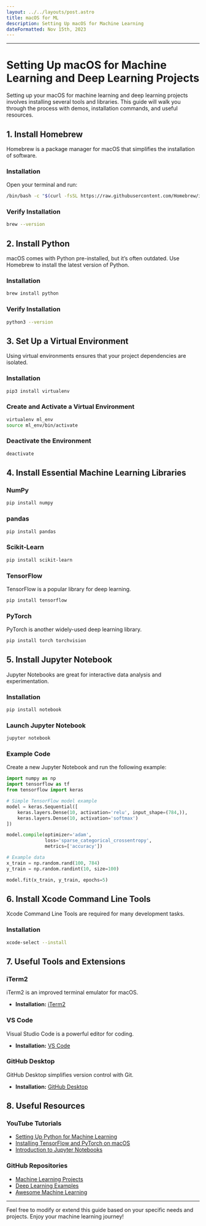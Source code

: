 ```yaml
---
layout: ../../layouts/post.astro
title: macOS for ML 
description: Setting Up macOS for Machine Learning
dateFormatted: Nov 15th, 2023
---
```



---

# Setting Up macOS for Machine Learning and Deep Learning Projects

Setting up your macOS for machine learning and deep learning projects involves installing several tools and libraries. This guide will walk you through the process with demos, installation commands, and useful resources.

## 1. **Install Homebrew**

Homebrew is a package manager for macOS that simplifies the installation of software. 

### Installation

Open your terminal and run:

```sh
/bin/bash -c "$(curl -fsSL https://raw.githubusercontent.com/Homebrew/install/HEAD/install.sh)"
```

### Verify Installation

```sh
brew --version
```

## 2. **Install Python**

macOS comes with Python pre-installed, but it’s often outdated. Use Homebrew to install the latest version of Python.

### Installation

```sh
brew install python
```

### Verify Installation

```sh
python3 --version
```

## 3. **Set Up a Virtual Environment**

Using virtual environments ensures that your project dependencies are isolated.

### Installation

```sh
pip3 install virtualenv
```

### Create and Activate a Virtual Environment

```sh
virtualenv ml_env
source ml_env/bin/activate
```

### Deactivate the Environment

```sh
deactivate
```

## 4. **Install Essential Machine Learning Libraries**

### NumPy

```sh
pip install numpy
```

### pandas

```sh
pip install pandas
```

### Scikit-Learn

```sh
pip install scikit-learn
```

### TensorFlow

TensorFlow is a popular library for deep learning.

```sh
pip install tensorflow
```

### PyTorch

PyTorch is another widely-used deep learning library.

```sh
pip install torch torchvision
```

## 5. **Install Jupyter Notebook**

Jupyter Notebooks are great for interactive data analysis and experimentation.

### Installation

```sh
pip install notebook
```

### Launch Jupyter Notebook

```sh
jupyter notebook
```

### Example Code

Create a new Jupyter Notebook and run the following example:

```python
import numpy as np
import tensorflow as tf
from tensorflow import keras

# Simple TensorFlow model example
model = keras.Sequential([
    keras.layers.Dense(10, activation='relu', input_shape=(784,)),
    keras.layers.Dense(10, activation='softmax')
])

model.compile(optimizer='adam',
              loss='sparse_categorical_crossentropy',
              metrics=['accuracy'])

# Example data
x_train = np.random.rand(100, 784)
y_train = np.random.randint(10, size=100)

model.fit(x_train, y_train, epochs=5)
```

## 6. **Install Xcode Command Line Tools**

Xcode Command Line Tools are required for many development tasks.

### Installation

```sh
xcode-select --install
```

## 7. **Useful Tools and Extensions**

### iTerm2

iTerm2 is an improved terminal emulator for macOS.

- **Installation:** [iTerm2](https://iterm2.com/)

### VS Code

Visual Studio Code is a powerful editor for coding.

- **Installation:** [VS Code](https://code.visualstudio.com/)

### GitHub Desktop

GitHub Desktop simplifies version control with Git.

- **Installation:** [GitHub Desktop](https://desktop.github.com/)

## 8. **Useful Resources**

### YouTube Tutorials

- [Setting Up Python for Machine Learning](https://www.youtube.com/watch?v=U5mGd69k9Ak)
- [Installing TensorFlow and PyTorch on macOS](https://www.youtube.com/watch?v=QfVzK3wMKlY)
- [Introduction to Jupyter Notebooks](https://www.youtube.com/watch?v=hwJFDtN7W2k)

### GitHub Repositories

- [Machine Learning Projects](https://github.com/rasbt/python-machine-learning-book)
- [Deep Learning Examples](https://github.com/fastai/fastai)
- [Awesome Machine Learning](https://github.com/josephmisiti/awesome-machine-learning)


---

Feel free to modify or extend this guide based on your specific needs and projects. Enjoy your machine learning journey!
